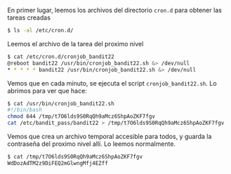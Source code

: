 En primer lugar, leemos los archivos del directorio `cron.d` para obtener las
tareas creadas

```bash
$ ls -al /etc/cron.d/
```

Leemos el archivo de la tarea del proximo nivel

```bash
$ cat /etc/cron.d/cronjob_bandit22
@reboot bandit22 /usr/bin/cronjob_bandit22.sh &> /dev/null
* * * * * bandit22 /usr/bin/cronjob_bandit22.sh &> /dev/null
```

Vemos que en cada minuto, se ejecuta el script `cronjob_bandit22.sh`. Lo abrimos
para ver que hace:

```bash
$ cat /usr/bin/cronjob_bandit22.sh
#!/bin/bash
chmod 644 /tmp/t7O6lds9S0RqQh9aMcz6ShpAoZKF7fgv
cat /etc/bandit_pass/bandit22 > /tmp/t7O6lds9S0RqQh9aMcz6ShpAoZKF7fgv
```

Vemos que crea un archivo temporal accesible para todos, y guarda la contraseña
del proximo nivel allí. Lo leemos normalmente.

```bash
$ cat /tmp/t7O6lds9S0RqQh9aMcz6ShpAoZKF7fgv
WdDozAdTM2z9DiFEQ2mGlwngMfj4EZff
```


